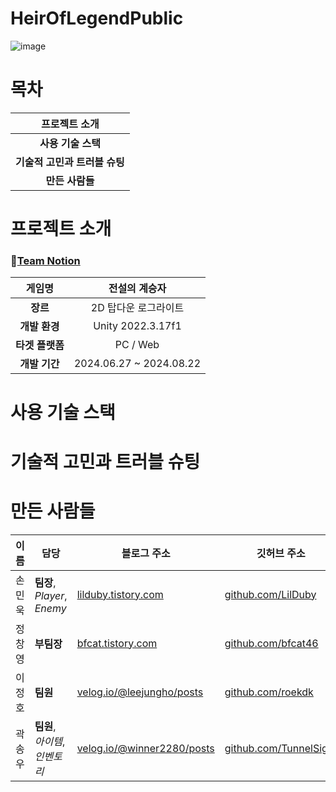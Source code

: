 # HeirOfLegendPublic
![image](https://github.com/user-attachments/assets/191012f0-a567-4c9a-8d23-e057cab5847a)

# 목차

| 프로젝트 소개 |
| :---: |
| **사용 기술 스택** |
| **기술적 고민과 트러블 슈팅** |
| **만든 사람들** |

# 프로젝트 소개

### 🎎[Team Notion](https://www.notion.so/teamsparta/619f97d922e8454bb7be43ffdf34d62d)

| **게임명**       | 전설의 계승자                 |
|:---:|:---:|
| **장르**         | 2D 탑다운 로그라이트 |
| **개발 환경**    | Unity 2022.3.17f1 |
| **타겟 플랫폼**  | PC / Web |
| **개발 기간**    | 2024.06.27 ~ 2024.08.22        |

# 사용 기술 스택

# 기술적 고민과 트러블 슈팅

# 만든 사람들
| 이름   | 담당                           | 블로그 주소                           | 깃허브 주소                               |
|--------|--------------------------------|----------------------------------------|-------------------------------------------|
| 손민욱 | **팀장**, *Player*, *Enemy*            | [lilduby.tistory.com](https://lilduby.tistory.com/) | [github.com/LilDuby](https://github.com/LilDuby) |
| 정창영 | **부팀장**                         | [bfcat.tistory.com](https://bfcat.tistory.com/) | [github.com/bfcat46](https://github.com/bfcat46) |
| 이정호 | **팀원**                           | [velog.io/@leejungho/posts](https://velog.io/@leejungho/posts) | [github.com/roekdk](https://github.com/roekdk) |
| 곽송우 | **팀원**, *아이템*, *인벤토리*         | [velog.io/@winner2280/posts](https://velog.io/@winner2280/posts) | [github.com/TunnelSight](https://github.com/TunnelSight) |
